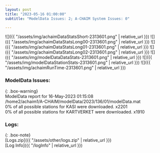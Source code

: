 ```yaml
---
layout: post
title: "2023-05-16 01:00:00"
subtitle: "ModelData Issues: 2; A-CHAIM System Issues: 0"

---
```


![]({{ "/assets/img/achaimDataStatsShort-2313601.png" | relative_url }})
![]({{ "/assets/img/achaimDataStatsLong00-2313601.png" | relative_url }})
![]({{ "/assets/img/achaimDataStatsLong01-2313601.png" | relative_url }})
![]({{ "/assets/img/achaimDataStatsLong02-2313601.png" | relative_url }})
![]({{ "/assets/img/modelDataDataStats-2313601.png" | relative_url }})
![]({{ "/assets/img/modelDataStationStats-2313601.png" | relative_url }})
![]({{ "/assets/img/achaimRunTime-2313601.png" | relative_url }})


### ModelData Issues:  
  
{: .box-warning}  
 ModelData report for 16-May-2023 01:15:08   
 /home2/achaim1/A-CHAIM/modelData/2023/136/01/modelData.mat   
 0% of all possible stations for KASI were downloaded. x2201   
 0% of all possible stations for KARTVERKET were downloaded. x1910   
  


### Logs:  
  
{: .box-note}  
[Logs.zip]({{ "/assets/other/logs.zip" | relative_url }})  
[Log Info]({{ "/logInfo" | relative_url }})  
